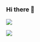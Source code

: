 ### Hi there 👋

<a href="https://github.com/kimdohyun0001" target="_blank"><img src="https://img.shields.io/badge/hi-FFDD00?style=flat&logo=buymeacoffee&logoColor=white"/></a>

<img src="https://img.shields.io/badge/문자-FFDD00?style=for-the-badge&logo=buymeacoffee&logoColor=black">
